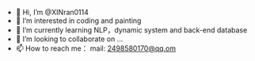 - 👋 Hi, I’m @XINran0114
- 👀 I’m interested in coding and painting
- 🌱 I’m currently learning NLP，dynamic system and back-end database
- 💞️ I’m looking to collaborate on ...
- 📫 How to reach me： mail: 2498580170@qq.om

<!---
XINran0114/XINran0114 is a ✨ special ✨ repository because its `README.md` (this file) appears on your GitHub profile.
You can click the Preview link to take a look at your changes.
--->
